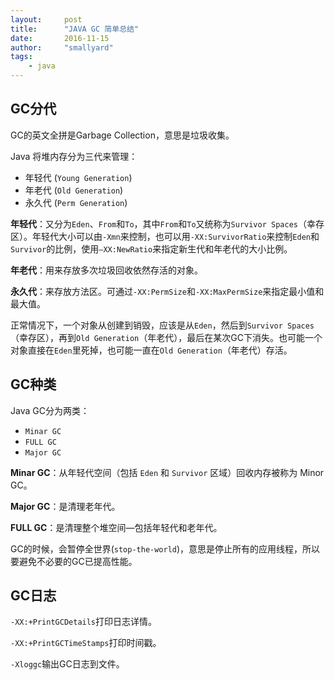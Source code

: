 ```yaml
---
layout:     post
title:      "JAVA GC 简单总结"
date:       2016-11-15
author:     "smallyard"
tags:
    - java
---
```


## GC分代

GC的英文全拼是Garbage Collection，意思是垃圾收集。

Java 将堆内存分为三代来管理：
- 年轻代 (`Young Generation`)
- 年老代 (`Old Generation`)
- 永久代 (`Perm Generation`)


**年轻代**：又分为`Eden`、`From`和`To`，其中`From`和`To`又统称为`Survivor Spaces`（幸存区）。年轻代大小可以由`-Xmn`来控制，也可以用`-XX:SurvivorRatio`来控制`Eden`和`Survivor`的比例，使用`–XX:NewRatio`来指定新生代和年老代的大小比例。

**年老代**：用来存放多次垃圾回收依然存活的对象。

**永久代**：来存放方法区。可通过`-XX:PermSize`和`-XX:MaxPermSize`来指定最小值和最大值。

正常情况下，一个对象从创建到销毁，应该是从`Eden`，然后到`Survivor Spaces`（幸存区），再到`Old Generation`（年老代），最后在某次GC下消失。也可能一个对象直接在`Eden`里死掉，也可能一直在`Old Generation`（年老代）存活。

## GC种类

Java GC分为两类：

- `Minar GC`
- `FULL GC`
- `Major GC`

**Minar GC**：从年轻代空间（包括 `Eden` 和 `Survivor` 区域）回收内存被称为 Minor GC。

**Major GC**：是清理老年代。

**FULL GC**：是清理整个堆空间—包括年轻代和老年代。

GC的时候，会暂停全世界(`stop-the-world`)，意思是停止所有的应用线程，所以要避免不必要的GC已提高性能。

## GC日志

`-XX:+PrintGCDetails`打印日志详情。

`-XX:+PrintGCTimeStamps`打印时间戳。

`-Xloggc`输出GC日志到文件。
